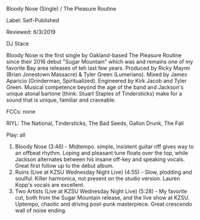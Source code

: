 Bloody Nose (Single) / The Pleasure Routine

Label: Self-Published

Reviewed: 6/3/2019

DJ Stace

Bloody Nose is the first single by Oakland-based The Pleasure Routine since their 2016 debut "Sugar Mountain" which was and remains one of my favorite Bay area releases of teh last few years. Produced by Ricky Maymi (Brian Jonestown Massacre) & Tyler Green (Lumerians). Mixed by James Aparicio (Grinderman, Spiritualized). Engineered by Kirk Jacob and Tyler Green.
Musical competence beyond the age of the band and Jackson's unique atonal bartone (think: Stuart Staples of Tindersticks) make for a sound that is unique, familiar and craveable. 

FCCs: none

RIYL: The National, Tindersticks, The Bad Seeds, Gallon Drunk, The Fall

Play: all 


1. Bloody Nose (3:46) - Midtempo. simple, insistent guitar riff gives way to an offbeat rhythm. Loping and pleasant tune floats over the top, while Jackson alternates between his insane off-key and speaking vocals. Great first follow up to the debut album.
2. Ruins (Live at KZSU Wednesday Night Live) (4:55) - Slow, plodding and soulful. Killer harmonica, not present on the studio version. Lauren Kopp's vocals are excellent. 
3. Two Artists (Live at KZSU Wednesday Night Live) (5:28) - My favorite cut, both from the Sugar Mountain release, and the live show at KZSU. Uptempo, chaotic and driving post-punk masterpiece. Great crescendo wall of noise ending. 